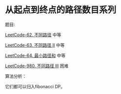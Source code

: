 # 从起点到终点的路径数目系列

题目:

[LeetCode-62. 不同路径](https://leetcode.cn/problems/unique-paths/) 中等

[LeetCode-63. 不同路径 II](https://leetcode.cn/problems/unique-paths-ii/) 中等

[LeetCode-64. 最小路径和](https://leetcode.cn/problems/minimum-path-sum/) 中等

[LeetCode-980. 不同路径 III](https://leetcode.cn/problems/unique-paths-iii/) 困难

算法分析：

它们都可以归入fibonacci DP。

